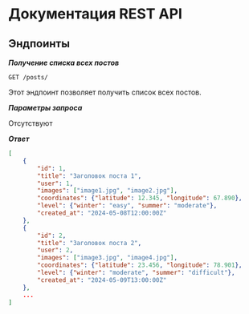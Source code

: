 # Документация REST API

## Эндпоинты
***Получение списка всех постов***

`GET /posts/`

Этот эндпоинт позволяет получить список всех постов.

***Параметры запроса***

Отсутствуют

***Ответ***

```json
[
    {
        "id": 1,
        "title": "Заголовок поста 1",
        "user": 1,
        "images": ["image1.jpg", "image2.jpg"],
        "coordinates": {"latitude": 12.345, "longitude": 67.890},
        "level": {"winter": "easy", "summer": "moderate"},
        "created_at": "2024-05-08T12:00:00Z"
    },
    {
        "id": 2,
        "title": "Заголовок поста 2",
        "user": 2,
        "images": ["image3.jpg", "image4.jpg"],
        "coordinates": {"latitude": 23.456, "longitude": 78.901},
        "level": {"winter": "moderate", "summer": "difficult"},
        "created_at": "2024-05-09T13:00:00Z"
    },
    ...
]
```
